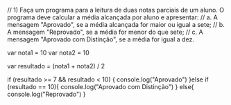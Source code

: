 // 1)	Faça um programa para a leitura de duas notas parciais de um aluno. O programa deve calcular a média alcançada por aluno e apresentar:
// a.	A mensagem "Aprovado", se a média alcançada for maior ou igual a sete;
// b.	A mensagem "Reprovado", se a média for menor do que sete;
// c.	A mensagem "Aprovado com Distinção", se a média for igual a dez.

var nota1 = 10
var nota2 = 10

var resultado = (nota1 + nota2) / 2

if (resultado >= 7 && resultado < 10) {
  console.log("Aprovado")
}else
if (resultado == 10){
  console.log("Aprovado com Distinção")
}
else{
  console.log("Reprovado")
}
